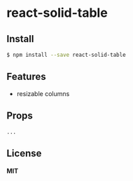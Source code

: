 # react-solid-table

## Install

```sh
$ npm install --save react-solid-table 
```

## Features
 
 * resizable columns
 
## Props
 
```
...
``` 



## License

#### MIT

